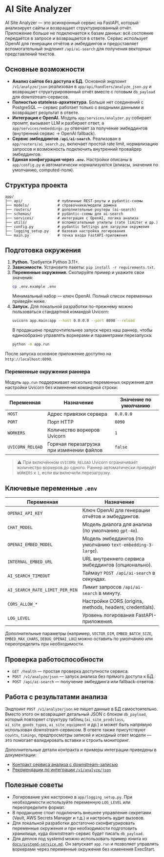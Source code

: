 # AI Site Analyzer

AI Site Analyzer — это асинхронный сервис на FastAPI, который анализирует сайты и
возвращает структурированный отчёт. Приложение больше не подключается к базам
данных: всё состояние передаётся в запросе и возвращается в ответе. Сервис
использует OpenAI для генерации отчётов и эмбеддингов и предоставляет
вспомогательный эндпоинт `/api/ai-search` для получения векторных
представлений текстов.

## Основные возможности

- **Анализ сайтов без доступа к БД.** Основной эндпоинт `/v1/analyze/json`
  реализован в `app/api/handlers/analyze_json.py` и возвращает
  структурированный отчёт вместе с готовым `db_payload` для downstream-сервисов.
- **Полностью stateless-архитектура.** Больше нет соединений с PostgreSQL —
  сервис работает только с входными данными и возвращает результат в ответе.
- **Интеграция с OpenAI.** Модуль `app/services/analyzer.py` собирает промпт,
  вызывает LLM и разбирает ответ, а `app/services/embeddings.py` отвечает за
  получение эмбеддингов (внутренний сервис → OpenAI fallback).
- **Сервис эмбеддингов `/api/ai-search`.** Реализован в
  `app/routers/ai_search.py`, включает простой rate limit, нормализацию запросов
  и возможность подключить внутренний провайдер эмбеддингов.
- **Единая конфигурация через `.env`.** Настройки описаны в `app/config.py` и
  автоматически нормализуются (алиасы, значения по умолчанию, computed-поля).

## Структура проекта

```text
app/
├── api/                # публичные REST-роуты и pydantic-схемы
├── models/             # справочники/модели домена
├── routers/            # дополнительные роутеры (ai-search)
├── schemas/            # pydantic-схемы для ai-search
├── services/           # интеграция с OpenAI, логика анализа
├── utils/              # вспомогательные утилиты (rate limiter и др.)
├── config.py           # pydantic Settings для загрузки окружения
├── logging_setup.py    # базовая настройка логирования
└── main.py             # точка входа FastAPI-приложения
```

## Подготовка окружения

1. **Python.** Требуется Python 3.11+.
2. **Зависимости.** Установите пакеты: `pip install -r requirements.txt`.
3. **Переменные окружения.** Скопируйте пример и укажите свои значения:
   ```bash
   cp .env.example .env
   ```
   Минимальный набор — ключ OpenAI. Полный список переменных приведён ниже.
4. **Запуск.** Для локальной разработки по-прежнему можно пользоваться
   стандартной командой Uvicorn:
   ```bash
   uvicorn app.main:app --host 0.0.0.0 --port 8090 --reload
   ```
   В продакшене предпочтительнее запуск через наш раннер, чтобы единообразно
   управлять воркерами и параметрами перезапуска:
   ```bash
   python -m app.run
   ```

После запуска основное приложение доступно на `http://localhost:8090`.

### Переменные окружения раннера

Модуль `app.run` поддерживает несколько переменных окружения для настройки
Uvicorn без изменения командной строки:

| Переменная | Назначение | Значение по умолчанию |
| --- | --- | --- |
| `HOST` | Адрес привязки сервера | `0.0.0.0` |
| `PORT` | Порт HTTP | `8090` |
| `WORKERS` | Количество воркеров Uvicorn | `1` |
| `UVICORN_RELOAD` | Горячая перезагрузка при изменении файлов | `false` |

> ⚠️ При включённом `UVICORN_RELOAD` Uvicorn ограничивает количество воркеров до
> одного. Раннер автоматически приведёт `WORKERS` к `1`, если вы включили
> перезагрузку.

## Ключевые переменные `.env`

| Переменная | Назначение |
| --- | --- |
| `OPENAI_API_KEY` | Ключ OpenAI для генерации отчётов и эмбеддингов. |
| `CHAT_MODEL` | Модель диалога для анализа (по умолчанию `gpt-4o`). |
| `OPENAI_EMBED_MODEL` | Модель эмбеддингов (по умолчанию `text-embedding-3-large`). |
| `INTERNAL_EMBED_URL` | URL внутреннего сервиса эмбеддингов (опционально). |
| `AI_SEARCH_TIMEOUT` | Таймаут `POST /api/ai-search` в секундах. |
| `AI_SEARCH_RATE_LIMIT_PER_MIN` | Лимит запросов `/api/ai-search` в минуту. |
| `CORS_ALLOW_*` | Настройки CORS (origins, methods, headers, credentials). |
| `LOG_LEVEL` | Уровень логирования FastAPI-приложения. |

Дополнительные параметры (например, `VECTOR_DIM`, `EMBED_BATCH_SIZE`,
`EMBED_MAX_CHARS`, `DEBUG_OPENAI_LOG`) можно оставить по умолчанию или
переопределить при необходимости.

## Проверка работоспособности

- `GET /health` — простая проверка доступности сервиса.
- `POST /v1/analyze/json` — запуск анализа без прямого доступа к БД.
- `POST /api/ai-search` — получение эмбеддинга или fallback-ответов.

## Работа с результатами анализа

Эндпоинт `POST /v1/analyze/json` не пишет данные в БД самостоятельно. Вместо
этого он возвращает детальный JSON с блоком `db_payload`, который повторяет
структуру таблиц (`ai_site_prodclass`, `ai_site_goods_types`, `ai_site_equipment`
и др.) и может быть напрямую использован downstream-сервисом. В ответе также
присутствуют `counts`, `timings`, предпросмотры записей и исходный ответ модели —
это помогает валидировать вставки и строить мониторинг.

Дополнительные детали контракта и примеры интеграции приведены в документации:

- [Контракт сервиса анализа с downstream-записью](docs/analyze_json_downstream_contract.md)
- [Рекомендации по интеграции `/v1/analyze/json`](docs/analyze_json_integration.md)

## Полезные советы

- Логирование уже настроено в `app/logging_setup.py`. При необходимости
  используйте переменную `LOG_LEVEL` или переопределите формат.
- В продакшене стоит подключить внешнее управление секретами (Vault, AWS Secrets
  Manager и т.д.) и настроить аудит вызовов.
- Для локальной разработки достаточно сконфигурировать переменные окружения и
  при необходимости подготовить хранилище, куда downstream-сервис будет писать
  `db_payload`.
- Для деплоя под systemd можно использовать пример юнита из
  [`docs/systemd-service.md`](docs/systemd-service.md). Он запускает `app.run`
  и позволяет управлять воркерами через переменные окружения без изменения
  ExecStart.

